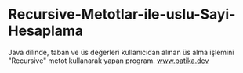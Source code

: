 # Recursive-Metotlar-ile-uslu-Sayi-Hesaplama
Java dilinde, taban ve üs değerleri kullanıcıdan alınan üs alma işlemini "Recursive" metot kullanarak yapan program.
www.patika.dev
